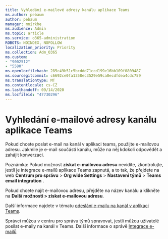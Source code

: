 ```yaml
---
title: Vyhledání e-mailové adresy kanálu aplikace Teams
ms.author: pebaum
author: pebaum
manager: mnirkhe
ms.audience: Admin
ms.topic: article
ms.service: o365-administration
ROBOTS: NOINDEX, NOFOLLOW
localization_priority: Priority
ms.collection: Adm_O365
ms.custom:
- "9002512"
- "5580"
ms.openlocfilehash: 285c49b51c5bcddd71ccd199e16bb109f0809487
ms.sourcegitcommit: c6692ce0fa1358ec3529e59ca0ecdfdea4cdc759
ms.translationtype: MT
ms.contentlocale: cs-CZ
ms.lasthandoff: 09/14/2020
ms.locfileid: "47730296"
---
```

# <a name="find-the-email-address-for-a-teams-channel"></a>Vyhledání e-mailové adresy kanálu aplikace Teams

Pokud chcete poslat e-mail na kanál v aplikaci teams, použijte e-mailovou adresu. Jakmile je e-mail součástí kanálu, může na něj kdokoli odpovědět a zahájit konverzaci.

Poznámka: Pokud možnost **získat e-mailovou adresu** nevidíte, zkontrolujte, jestli je integrace e-mailů aplikace Teams zapnutá, a to tak, že přejdete na web **Centrum pro správu** > **Org wide Settings** > **Nastavení týmů** > **Teams email integration** .

Pokud chcete najít e-mailovou adresu, přejděte na název kanálu a klikněte na **Další možnosti > získat e-mailovou adresu**.

Další informace najdete v tématu [odeslání e-mailu na kanál v aplikaci Teams](https://support.office.com/article/send-an-email-to-a-channel-in-teams-d91db004-d9d7-4a47-82e6-fb1b16dfd51e).

Správci můžou v centru pro správu týmů spravovat, jestli můžou uživatelé posílat e-maily na kanál v Teams. Další informace o správě [Integrace e-mailů](https://docs.microsoft.com/microsoftteams/enable-features-office-365#email-integration)
